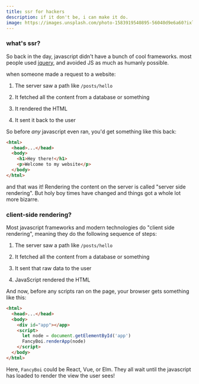 ```yaml
---
title: ssr for hackers
description: if it don't be, i can make it do.
image: https://images.unsplash.com/photo-1583919540895-56040d9e6a60?ixlib=rb-1.2.1&ixid=eyJhcHBfaWQiOjEyMDd9&auto=format&fit=crop&w=800&q=60
---
```


### what's ssr?

So back in the day, javascript didn't have a bunch of cool frameworks. most people used [jquery](https://jquery.com/),
and avoided JS as much as humanly possible.

when someone made a request to a website:

1. The server saw a path like `/posts/hello`

1. It fetched all the content from a database or something

1. It rendered the HTML

1. It sent it back to the user

So before *any* javascript even ran, you'd get something like this back:

```html
<html>
  <head>...</head>
  <body>
    <h1>Hey there!</h1>
    <p>Welcome to my website</p>
  </body>
</html>
```

and that was it! Rendering the content on the server is called "server side rendering".
But holy boy times have changed and things got a whole lot more bizarre.

### client-side rendering?

Most javascript frameworks and modern technologies do "client side rendering", meaning they
do the following sequence of steps:


1. The server saw a path like `/posts/hello`

1. It fetched all the content from a database or something

1. It sent that raw data to the user

1. JavaScript rendered the HTML

And now, before any scripts ran on the page, your browser gets something like this:

```html
<html>
  <head>...</head>
  <body>
    <div id="app"></app>
    <script>
      let node = document.getElementById('app')
      FancyBoi.renderApp(node)
    </script>
  </body>
</html>
```

Here, `FancyBoi` could be React, Vue, or Elm. They all wait until the javascript has loaded to render the view the user sees!
